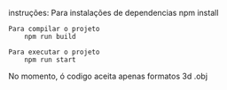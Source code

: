 instruções: 
    Para instalações de dependencias
        npm install
    
    Para compilar o projeto
        npm run build
    
    Para executar o projeto
        npm run start

No momento, ó codigo aceita apenas formatos 3d .obj